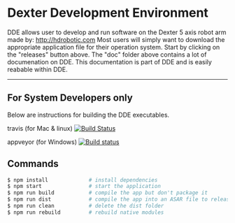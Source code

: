 # Dexter Development Environment
DDE allows user to develop and run software on the Dexter 5 axis robot arm made by: http://hdrobotic.com
Most users will simply want to download the appropriate application file for their operation system. Start by
clicking on the "releases" button above. 
The "doc" folder above contains a lot of documenation on DDE.
This documentation is part of DDE and is easily reabable within DDE.
________________________________________________
## For System Developers only
Below are instructions for building the DDE executables.

travis (for Mac & linux) [![Build Status](https://travis-ci.org/cfry/dde.svg?branch=master)](https://travis-ci.org/cfry/dde)

appveyor (for Windows) [![Build status](https://ci.appveyor.com/api/projects/status/sv6eh2bu7qsem04y?svg=true)](https://ci.appveyor.com/project/cfry/dde)

## Commands
```bash
$ npm install             # install dependencies
$ npm start               # start the application
$ npm run build           # compile the app but don't package it
$ npm run dist            # compile the app into an ASAR file to release
$ npm run clean           # delete the dist folder
$ npm run rebuild         # rebuild native modules
```

